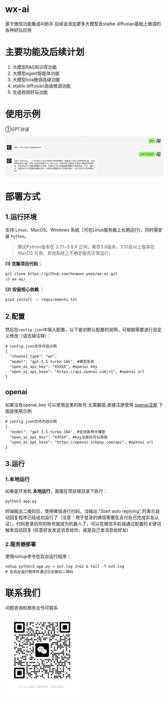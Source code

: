 # wx-ai
基于微信功能集成AI助手.后续会添加更多大模型及stalbe diffusian基础上微调的各种好玩应用


# 主要功能及后续计划
 1. 大模型RAG知识库功能
 2. 大模型agent智能体功能
 3. 大模型lora微调高级功能
 4. stable diffusian高级微调功能
 5. 生成视频好玩功能

# 使用示例

①GPT对话

<img src="assets/img.png" alt="GPT对话"/>


# 部署方式

## 1.运行环境

支持 Linux、MacOS、Windows 系统（可在Linux服务器上长期运行)，同时需安装 `Python`。

> 建议Python版本在 3.7.1~3.9.X 之间，推荐3.8版本，3.10及以上版本在 MacOS 可用，其他系统上不确定能否正常运行。

**(1) 克隆项目代码：**

```bash
git clone https://github.com/heawon-yoon/wx-ai.git
cd wx-ai/
```

**(2) 安装核心依赖 ：**

```bash
pip3 install -r requirements.txt
```

## 2.配置


然后在`config.json`中填入配置，以下是对默认配置的说明，可根据需要进行自定义修改（请去掉注释）：

```shell
# config.json文件内容示例
{
  "channel_type": "wx",
  "model": "gpt-3.5-turbo-16k", #模型名称
  "open_ai_api_key": "XXXXX", #openai key
  "open_ai_api_base": "https://api.openai.com/v1", #openai url
}
```
## openai 
如果没有openai_key 可以使用这里的账号.无需翻墙,直接注册使用
[openai注册](https://openai.vikpay.com)
下面是使用示例
```
# config.json文件内容示例
{
  "model": "gpt-3.5-turbo-16k", #支持各种大模型
  "open_ai_api_key": "XXXXX", #key注册后可以获取
  "open_ai_api_base": "https://openai.vikpay.com/api", #openai url
}
```

## 3.运行

### 1.本地运行

如果是开发机 **本地运行**，直接在项目根目录下执行：

```shell
python3 app.py
```

终端输出二维码后，使用微信进行扫码，当输出 "Start auto replying" 时表示自动回复程序已经成功运行了（注意：用于登录的微信需要在支付处已完成实名认证）。扫码登录后你的账号就成为机器人了，可以在微信手机端通过配置的关键词触发自动回复 (任意好友发送消息给你，或是自己发消息给好友)

### 2.服务器部署

使用nohup命令在后台运行程序：

```
nohup python3 app.py > out.log 2>&1 & tail -f out.log      
# 在后台运行程序并通过日志输出二维码
```

# 联系我们

问题咨询和商务合作可联系

 <img src="assets/WechatIMG802.jpeg" width="240" alt="微信二维码"/>